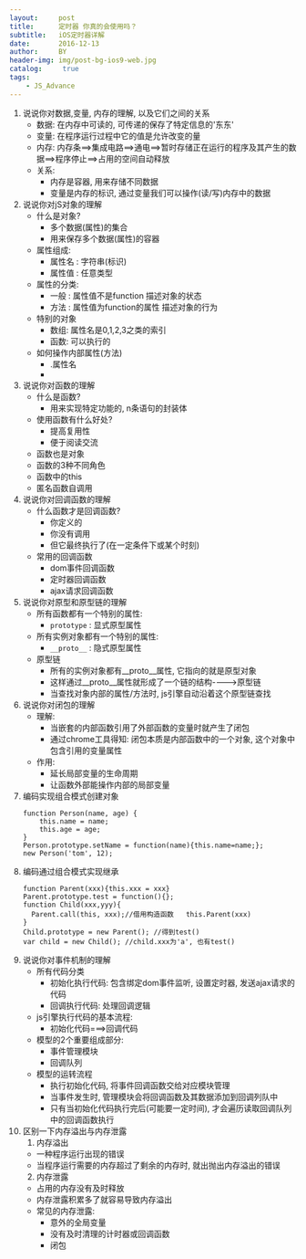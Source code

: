 ```yaml
---
layout:     post
title:      定时器 你真的会使用吗？
subtitle:   iOS定时器详解
date:       2016-12-13
author:     BY
header-img: img/post-bg-ios9-web.jpg
catalog: 	 true
tags:
    - JS_Advance
---
```

1. 说说你对数据,变量, 内存的理解, 以及它们之间的关系
	* 数据: 在内存中可读的, 可传递的保存了特定信息的'东东'
	* 变量: 在程序运行过程中它的值是允许改变的量
	* 内存: 内存条==>集成电路==>通电==>暂时存储正在运行的程序及其产生的数据==>程序停止==>占用的空间自动释放
	* 关系:
		* 内存是容器, 用来存储不同数据
		* 变量是内存的标识, 通过变量我们可以操作(读/写)内存中的数据
2. 说说你对jS对象的理解
	* 什么是对象?
	  * 多个数据(属性)的集合
	  * 用来保存多个数据(属性)的容器
	* 属性组成:
	  * 属性名 : 字符串(标识)
	  * 属性值 : 任意类型
	* 属性的分类:
	  * 一般 : 属性值不是function  描述对象的状态
	  * 方法 : 属性值为function的属性  描述对象的行为
	* 特别的对象
	  * 数组: 属性名是0,1,2,3之类的索引
	  * 函数: 可以执行的
	* 如何操作内部属性(方法)
	  * .属性名
	  * ['属性名']: 属性名有特殊字符/属性名是一个变量
3. 说说你对函数的理解
	* 什么是函数?
	  * 用来实现特定功能的, n条语句的封装体
	* 使用函数有什么好处?
	  * 提高复用性
	  * 便于阅读交流
	* 函数也是对象
	* 函数的3种不同角色
	* 函数中的this
	* 匿名函数自调用
4. 说说你对回调函数的理解
	* 什么函数才是回调函数?
	  * 你定义的
	  * 你没有调用
	  * 但它最终执行了(在一定条件下或某个时刻)
	* 常用的回调函数
	  * dom事件回调函数
	  * 定时器回调函数
	  * ajax请求回调函数
5. 说说你对原型和原型链的理解
	* 所有函数都有一个特别的属性:
	  * `prototype` : 显式原型属性
	* 所有实例对象都有一个特别的属性:
	  * `__proto__` : 隐式原型属性
	* 原型链
	  * 所有的实例对象都有__proto__属性, 它指向的就是原型对象
	  * 这样通过__proto__属性就形成了一个链的结构---->原型链
	  * 当查找对象内部的属性/方法时, js引擎自动沿着这个原型链查找
6. 说说你对闭包的理解
	* 理解:
	  * 当嵌套的内部函数引用了外部函数的变量时就产生了闭包
	  * 通过chrome工具得知: 闭包本质是内部函数中的一个对象, 这个对象中包含引用的变量属性
	* 作用:
	  * 延长局部变量的生命周期
	  * 让函数外部能操作内部的局部变量
7. 编码实现组合模式创建对象
	```
	function Person(name, age) {
		this.name = name;
		this.age = age;
	}
	Person.prototype.setName = function(name){this.name=name;};
	new Person('tom', 12);
	```
8. 编码通过组合模式实现继承
	```
	function Parent(xxx){this.xxx = xxx}
	Parent.prototype.test = function(){};
	function Child(xxx,yyy){
	  Parent.call(this, xxx);//借用构造函数   this.Parent(xxx)
	}
	Child.prototype = new Parent(); //得到test()
	var child = new Child(); //child.xxx为'a', 也有test()
	```
9. 说说你对事件机制的理解
	* 所有代码分类
		* 初始化执行代码: 包含绑定dom事件监听, 设置定时器, 发送ajax请求的代码
		* 回调执行代码: 处理回调逻辑
	* js引擎执行代码的基本流程: 
		* 初始化代码===>回调代码
	* 模型的2个重要组成部分:
		* 事件管理模块
		* 回调队列
	* 模型的运转流程
		* 执行初始化代码, 将事件回调函数交给对应模块管理
		* 当事件发生时, 管理模块会将回调函数及其数据添加到回调列队中
		* 只有当初始化代码执行完后(可能要一定时间), 才会遍历读取回调队列中的回调函数执行
10. 区别一下内存溢出与内存泄露
	1. 内存溢出
	  * 一种程序运行出现的错误
	  * 当程序运行需要的内存超过了剩余的内存时, 就出抛出内存溢出的错误
	2. 内存泄露
	  * 占用的内存没有及时释放
	  * 内存泄露积累多了就容易导致内存溢出
	  * 常见的内存泄露:
	    * 意外的全局变量
	    * 没有及时清理的计时器或回调函数
	    * 闭包
